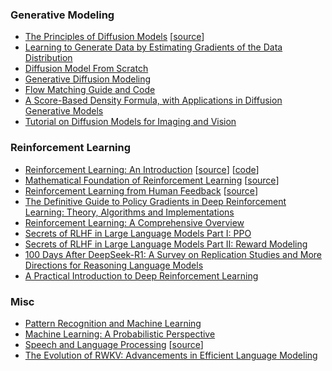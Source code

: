 ### Generative Modeling
- [The Principles of Diffusion Models](./2025-10-29.pdf) \[[source](http://arxiv.org/abs/2510.21890)\]
- [Learning to Generate Data by Estimating Gradients of the Data Distribution](./2024-09-06.pdf)
- [Diffusion Model From Scratch](./2024-12-18.pdf)
- [Generative Diffusion Modeling](./2024-12-24.pdf)
- [Flow Matching Guide and Code](./2024-12-30.pdf)
- [A Score-Based Density Formula, with Applications in Diffusion Generative Models](https://arxiv.org/abs/2408.16765)
- [Tutorial on Diffusion Models for Imaging and Vision](https://arxiv.org/abs/2403.18103)

### Reinforcement Learning
- [Reinforcement Learning: An Introduction](./2025-05-20.pdf) \[[source](http://www.incompleteideas.net/book/the-book-2nd.html)\] \[[code](http://www.incompleteideas.net/book/code/code2nd.html)\]
- [Mathematical Foundation of Reinforcement Learning](./2025-10-27.pdf) \[[source](https://github.com/MathFoundationRL/Book-Mathematical-Foundation-of-Reinforcement-Learning)\]
- [Reinforcement Learning from Human Feedback](./2504.12501.pdf) \[[source](http://arxiv.org/abs/2504.12501)\]
- [The Definitive Guide to Policy Gradients in Deep Reinforcement Learning: Theory, Algorithms and Implementations](https://arxiv.org/abs/2401.13662)
- [Reinforcement Learning: A Comprehensive Overview](https://arxiv.org/abs/2412.05265)
- [Secrets of RLHF in Large Language Models Part I: PPO](https://arxiv.org/abs/2307.04964)
- [Secrets of RLHF in Large Language Models Part II: Reward Modeling](https://arxiv.org/abs/2401.06080)
- [100 Days After DeepSeek-R1: A Survey on Replication Studies and More Directions for Reasoning Language Models](https://arxiv.org/abs/2505.00551)
- [A Practical Introduction to Deep Reinforcement Learning](https://arxiv.org/abs/2505.08295)

### Misc
- [Pattern Recognition and Machine Learning](./2024-08-20-01.pdf)
- [Machine Learning: A Probabilistic Perspective](./2024-08-20-02.pdf)
- [Speech and Language Processing](./2025-02-03.pdf) \[[source](https://web.stanford.edu/~jurafsky/slp3/)\]
- [The Evolution of RWKV: Advancements in Efficient Language Modeling](https://arxiv.org/abs/2411.02795)